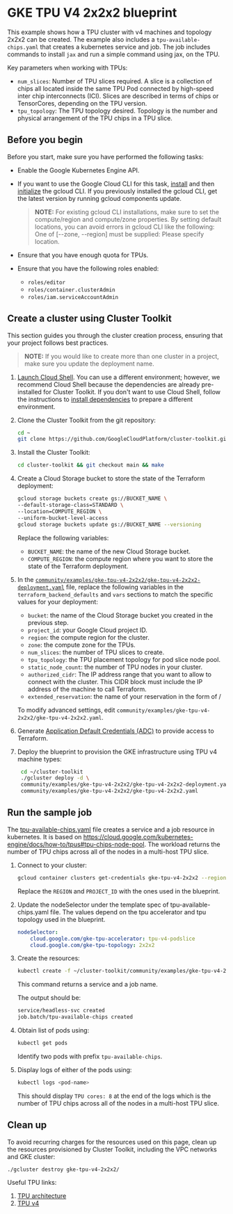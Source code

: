 # GKE TPU V4 2x2x2 blueprint

This example shows how a TPU cluster with v4 machines and topology 2x2x2 can be created. The example also includes a `tpu-available-chips.yaml` that creates a kubernetes service and job. The job includes commands to install `jax` and run a simple command using jax, on the TPU.

Key parameters when working with TPUs:

* `num_slices`: Number of TPU slices required. A slice is a collection of chips all located inside the same TPU Pod connected by high-speed inter chip interconnects (ICI). Slices are described in terms of chips or TensorCores, depending on the TPU version.
* `tpu_topology`: The TPU topology desired. Topology is the number and physical arrangement of the TPU chips in a TPU slice.

## Before you begin

Before you start, make sure you have performed the following tasks:

* Enable the Google Kubernetes Engine API.

* If you want to use the Google Cloud CLI for this task, [install](https://cloud.google.com/sdk/docs/install) and then [initialize](https://cloud.google.com/sdk/docs/initializing) the gcloud CLI. If you previously installed the gcloud CLI, get the latest version by running gcloud components update.
  > **NOTE:** For existing gcloud CLI installations, make sure to set the compute/region and compute/zone properties. By setting default locations, you can avoid errors in gcloud CLI like the following: One of [--zone, --region] must be supplied: Please specify location.

* Ensure that you have enough quota for TPUs.

* Ensure that you have the following roles enabled:
  * `roles/editor`
  * `roles/container.clusterAdmin`
  * `roles/iam.serviceAccountAdmin`

## Create a cluster using Cluster Toolkit

This section guides you through the cluster creation process, ensuring that your project follows best practices.

> **NOTE:** If you would like to create more than one cluster in a project, make sure you update the deployment name.

1. [Launch Cloud Shell](https://cloud.google.com/shell/docs/launching-cloud-shell). You can use a different environment; however, we recommend Cloud Shell because the dependencies are already pre-installed for Cluster Toolkit. If you don't want to use Cloud Shell, follow the instructions to [install dependencies](https://cloud.google.com/cluster-toolkit/docs/setup/install-dependencies) to prepare a different environment.

1. Clone the Cluster Toolkit from the git repository:

    ```sh
    cd ~
    git clone https://github.com/GoogleCloudPlatform/cluster-toolkit.git
    ```

1. Install the Cluster Toolkit:

    ```sh
    cd cluster-toolkit && git checkout main && make
    ```

1. Create a Cloud Storage bucket to store the state of the Terraform deployment:

    ```sh
    gcloud storage buckets create gs://BUCKET_NAME \
    --default-storage-class=STANDARD \
    --location=COMPUTE_REGION \
    --uniform-bucket-level-access
    gcloud storage buckets update gs://BUCKET_NAME --versioning
    ```

   Replace the following variables:

   * `BUCKET_NAME`: the name of the new Cloud Storage bucket.
   * `COMPUTE_REGION`: the compute region where you want to store the state of the Terraform deployment.

1. In the [`community/examples/gke-tpu-v4-2x2x2/gke-tpu-v4-2x2x2-deployment.yaml`](https://github.com/GoogleCloudPlatform/cluster-toolkit/blob/main/community/examples/gke-tpu-v4-2x2x2/gke-tpu-v4-2x2x2-deployment.yaml) file, replace the following variables in the `terraform_backend_defaults` and `vars` sections to match the specific values for your deployment:

   * `bucket`: the name of the Cloud Storage bucket you created in the previous step.
   * `project_id`: your Google Cloud project ID.
   * `region`: the compute region for the cluster.
   * `zone`: the compute zone for the TPUs.
   * `num_slices`: the number of TPU slices to create.
   * `tpu_topology`: the TPU placement topology for pod slice node pool.
   * `static_node_count`: the number of TPU nodes in your cluster.
   * `authorized_cidr`: The IP address range that you want to allow to connect with the cluster. This CIDR block must include the IP address of the machine to call Terraform.
   * `extended_reservation`: the name of your reservation in the form of <project>/<reservation-name>

    To modify advanced settings, edit `community/examples/gke-tpu-v4-2x2x2/gke-tpu-v4-2x2x2.yaml`.

1. Generate [Application Default Credentials (ADC)](https://cloud.google.com/docs/authentication/provide-credentials-adc#google-idp) to provide access to Terraform.

1. Deploy the blueprint to provision the GKE  infrastructure
    using TPU v4 machine types:

   ```sh
    cd ~/cluster-toolkit
    ./gcluster deploy -d \
    community/examples/gke-tpu-v4-2x2x2/gke-tpu-v4-2x2x2-deployment.yaml \
    community/examples/gke-tpu-v4-2x2x2/gke-tpu-v4-2x2x2.yaml
   ```

## Run the sample job

The [tpu-available-chips.yaml](https://github.com/GoogleCloudPlatform/cluster-toolkit/blob/main/community/examples/gke-tpu-v4-2x2x2/tpu-available-chips.yaml) file creates a service and a job resource in kubernetes. It is based on https://cloud.google.com/kubernetes-engine/docs/how-to/tpus#tpu-chips-node-pool. The  workload returns the number of TPU chips across all of the nodes in a multi-host TPU slice.

1. Connect to your cluster:

    ```sh
    gcloud container clusters get-credentials gke-tpu-v4-2x2x2 --region=REGION --project_id=PROJECT_ID
    ```

    Replace the `REGION` and `PROJECT_ID` with the ones used in the blueprint.

1. Update the nodeSelector under the template spec of tpu-available-chips.yaml file. The values depend on the tpu accelerator and tpu topology used in the blueprint.

    ```yaml
    nodeSelector:
        cloud.google.com/gke-tpu-accelerator: tpu-v4-podslice
        cloud.google.com/gke-tpu-topology: 2x2x2
    ```

1. Create the resources:

    ```sh
    kubectl create -f ~/cluster-toolkit/community/examples/gke-tpu-v4-2x2x2/tpu-available-chips.yaml
    ```

    This command returns a service and a job name.

    The output should be:

    ```sh
    service/headless-svc created
    job.batch/tpu-available-chips created
    ```

1. Obtain list of pods using:

    ```sh
    kubectl get pods
    ```

    Identify two pods with prefix `tpu-available-chips`.

1. Display logs of either of the pods using:

    ```sh
    kubectl logs <pod-name>
    ```

    This should display `TPU cores: 8` at the end of the logs which is the number of TPU chips across all of the nodes in a multi-host TPU slice.

## Clean up

To avoid recurring charges for the resources used on this page, clean up the resources provisioned by Cluster Toolkit, including the VPC networks and GKE cluster:

   ```sh
   ./gcluster destroy gke-tpu-v4-2x2x2/
   ```

Useful TPU links:
1. [TPU architecture](https://cloud.google.com/tpu/docs/system-architecture-tpu-vm)
2. [TPU v4](https://cloud.google.com/tpu/docs/v4)
